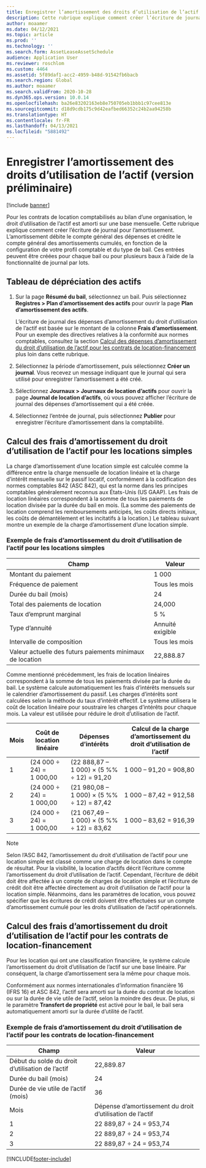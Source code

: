 ```yaml
---
title: Enregistrer l’amortissement des droits d’utilisation de l’actif (version préliminaire)
description: Cette rubrique explique comment créer l’écriture de journal pour l’amortissement requis pour les contrats de location comptabilisés dans le bilan d’une organisation.
author: moaamer
ms.date: 04/12/2021
ms.topic: article
ms.prod: ''
ms.technology: ''
ms.search.form: AssetLeaseAssetSchedule
audience: Application User
ms.reviewer: roschlom
ms.custom: 4464
ms.assetid: 5f89daf1-acc2-4959-b48d-91542fb6bacb
ms.search.region: Global
ms.author: moaamer
ms.search.validFrom: 2020-10-28
ms.dyn365.ops.version: 10.0.14
ms.openlocfilehash: ba26e83202163eb8e750705eb1bbb1c97cee813e
ms.sourcegitcommit: d18d9cdb175c9d42eafbed66352c24b2aa94258b
ms.translationtype: HT
ms.contentlocale: fr-FR
ms.lasthandoff: 04/13/2021
ms.locfileid: "5881492"
---
```

# <a name="record-right-of-use-asset-depreciation-preview"></a>Enregistrer l’amortissement des droits d’utilisation de l’actif (version préliminaire)

[!include [banner](../includes/banner.md)]

Pour les contrats de location comptabilisés au bilan d’une organisation, le droit d’utilisation de l’actif est amorti sur une base mensuelle. Cette rubrique explique comment créer l’écriture de journal pour l’amortissement. L’amortissement débite le compte général des dépenses et crédite le compte général des amortissements cumulés, en fonction de la configuration de votre profil comptable et du type de bail. Ces entrées peuvent être créées pour chaque bail ou pour plusieurs baux à l’aide de la fonctionnalité de journal par lots.

## <a name="asset-depreciation-schedule"></a>Tableau de dépréciation des actifs

1. Sur la page **Résumé du bail**, sélectionnez un bail. Puis sélectionnez **Registres \> Plan d’amortissement des actifs** pour ouvrir la page **Plan d’amortissement des actifs**.

    L’écriture de journal des dépenses d’amortissement du droit d’utilisation de l’actif est basée sur le montant de la colonne **Frais d’amortissement**. Pour un exemple des directives relatives à la conformité aux normes comptables, consultez la section [Calcul des dépenses d’amortissement du droit d’utilisation de l’actif pour les contrats de location-financement](#calculation-of-rou-asset-amortization-expense-for-finance-leases) plus loin dans cette rubrique.

2. Sélectionnez la période d’amortissement, puis sélectionnez **Créer un journal**. Vous recevez un message indiquant que le journal qui sera utilisé pour enregistrer l’amortissement a été créé.
3. Sélectionnez **Journaux \> Journaux de location d’actifs** pour ouvrir la page **Journal de location d’actifs**, où vous pouvez afficher l’écriture de journal des dépenses d’amortissement qui a été créée.
4. Sélectionnez l’entrée de journal, puis sélectionnez **Publier** pour enregistrer l’écriture d’amortissement dans la comptabilité.

## <a name="calculation-of-rou-asset-amortization-expense-for-operating-leases"></a>Calcul des frais d’amortissement du droit d’utilisation de l’actif pour les locations simples

La charge d’amortissement d’une location simple est calculée comme la différence entre la charge mensuelle de location linéaire et la charge d’intérêt mensuelle sur le passif locatif, conformément à la codification des normes comptables 842 (ASC 842), qui est la norme dans les principes comptables généralement reconnus aux États-Unis (US GAAP). Les frais de location linéaires correspondent à la somme de tous les paiements de location divisée par la durée du bail en mois. (La somme des paiements de location comprend les remboursements anticipés, les coûts directs initiaux, les coûts de démantèlement et les incitatifs à la location.) Le tableau suivant montre un exemple de la charge d’amortissement d’une location simple.

### <a name="example-of-rou-asset-amortization-expense-for-operating-leases"></a>Exemple de frais d’amortissement du droit d’utilisation de l’actif pour les locations simples

| Champ                                          | Valeur       |
|------------------------------------------------|-------------|
| Montant du paiement                                 | 1 000       |
| Fréquence de paiement                              | Tous les mois     |
| Durée du bail (mois)                            | 24          |
| Total des paiements de location                           | 24,000      |
| Taux d’emprunt marginal                     | 5 %          |
| Type d’annuité                                   | Annuité exigible |
| Intervalle de composition                           | Tous les mois     |
| Valeur actuelle des futurs paiements minimaux de location | 22,888.87   |

Comme mentionné précédemment, les frais de location linéaires correspondent à la somme de tous les paiements divisée par la durée du bail. Le système calcule automatiquement les frais d’intérêts mensuels sur le calendrier d’amortissement du passif. Les charges d’intérêts sont calculées selon la méthode du taux d’intérêt effectif. Le système utilisera le coût de location linéaire pour soustraire les charges d’intérêts pour chaque mois. La valeur est utilisée pour réduire le droit d’utilisation de l’actif.

| Mois | Coût de location linéaire | Dépenses d’intérêts                        | Calcul de la charge d’amortissement du droit d’utilisation de l’actif |
|-------|--------------------------|-----------------------------------------|-----------------------------------------------|
| 1     | (24 000 ÷ 24) = 1 000,00 | (22 888,87 – 1 000) × (5 %% ÷ 12) = 91,20 | 1 000 – 91,20 = 908,80                        |
| 2     | (24 000 ÷ 24) = 1 000,00 | (21 980,08 – 1 000) × (5 %% ÷ 12) = 87,42 | 1 000 – 87,42 = 912,58                        |
| 3     | (24 000 ÷ 24) = 1 000,00 | (21 067,49 – 1 000) × (5 %% ÷ 12) = 83,62 | 1 000 – 83,62 = 916,39                        |

> [!NOTE]
> Selon l’ASC 842, l’amortissement du droit d’utilisation de l’actif pour une location simple est classé comme une charge de location dans le compte de résultat. Pour la visibilité, la location d’actifs décrit l’écriture comme l’amortissement du droit d’utilisation de l’actif. Cependant, l’écriture de débit doit être affectée à un compte de charges de location simple et l’écriture de crédit doit être affectée directement au droit d’utilisation de l’actif pour la location simple. Néanmoins, dans les paramètres de location, vous pouvez spécifier que les écritures de crédit doivent être effectuées sur un compte d’amortissement cumulé pour les droits d’utilisation de l’actif opérationnels.

## <a name="calculation-of-rou-asset-amortization-expense-for-finance-leases"></a>Calcul des frais d’amortissement du droit d’utilisation de l’actif pour les contrats de location-financement

Pour les location qui ont une classification financière, le système calcule l’amortissement du droit d’utilisation de l’actif sur une base linéaire. Par conséquent, la charge d’amortissement sera la même pour chaque mois.

Conformément aux normes internationales d’information financière 16 (IFRS 16) et ASC 842, l’actif sera amorti sur la durée du contrat de location ou sur la durée de vie utile de l’actif, selon la moindre des deux. De plus, si le paramètre **Transfert de propriété** est activé pour le bail, le bail sera automatiquement amorti sur la durée d’utilité de l’actif.

### <a name="example-of-rou-asset-amortization-expense-for-finance-leases"></a>Exemple de frais d’amortissement du droit d’utilisation de l’actif pour les contrats de location-financement

| Champ                                | Valeur                                   |
|--------------------------------------|-----------------------------------------|
| Début du solde du droit d’utilisation de l’actif | 22,889.87                               |
| Durée du bail (mois)                  | 24                                      |
| Durée de vie utile de l’actif (mois)           | 36                                      |
| Mois                                | Dépense d’amortissement du droit d’utilisation de l’actif |
| 1                                    | 22 889,87 ÷ 24 = 953,74                 |
| 2                                    | 22 889,87 ÷ 24 = 953,74                 |
| 3                                    | 22 889,87 ÷ 24 = 953,74                 |


[!INCLUDE[footer-include](../../includes/footer-banner.md)]
